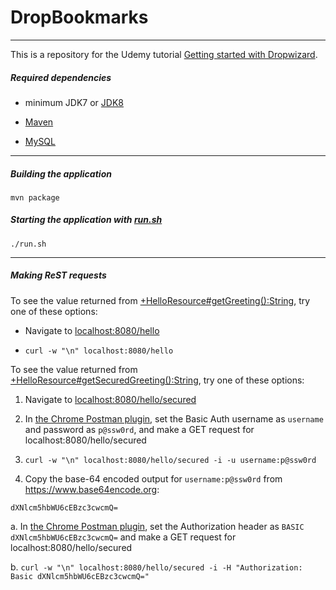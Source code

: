 DropBookmarks
=============

---

This is a repository for the Udemy tutorial [Getting started with Dropwizard](https://www.udemy.com/getting-started-with-dropwizard "Getting started with Dropwizard").

##### Required dependencies

 - minimum JDK7 or [JDK8](http://www.oracle.com/technetwork/java/javase/downloads/jdk8-downloads-2133151.html "Java SE Development Kit 8 Downloads")

 - [Maven](https://maven.apache.org/install.html "Installing Apache Maven")

 - [MySQL](https://dev.mysql.com/doc/refman/5.7/en/installing.html "Installing and Upgrading MySQL")
 
 ---

##### Building the application

```
mvn package
```

##### Starting the application with [run.sh](run.sh)

```
./run.sh
```

---

##### Making ReST requests

To see the value returned from [+HelloResource#getGreeting():String](src/main/java/com/udemy/dropbookmarks/resources/HelloResource.java), try one of these options:

 - Navigate to [localhost:8080/hello](http://localhost:8080/hello)

 - `curl -w "\n" localhost:8080/hello`

To see the value returned from [+HelloResource#getSecuredGreeting():String](src/main/java/com/udemy/dropbookmarks/resources/HelloResource.java), try one of these options:

1. Navigate to [localhost:8080/hello/secured](http://localhost:8080/hello/secured)
 
2. In [the Chrome Postman plugin](https://chrome.google.com/webstore/detail/postman/fhbjgbiflinjbdggehcddcbncdddomop?hl=en), set the Basic Auth username as `username` and password as `p@ssw0rd`, and make a GET request for localhost:8080/hello/secured

3. `curl -w "\n" localhost:8080/hello/secured -i -u username:p@ssw0rd`

4. Copy the base-64 encoded output for `username:p@ssw0rd` from https://www.base64encode.org:

```
dXNlcm5hbWU6cEBzc3cwcmQ=
```

a. In [the Chrome Postman plugin](https://chrome.google.com/webstore/detail/postman/fhbjgbiflinjbdggehcddcbncdddomop?hl=en), set the Authorization header as `BASIC dXNlcm5hbWU6cEBzc3cwcmQ=` and make a GET request for localhost:8080/hello/secured

b. `curl -w "\n" localhost:8080/hello/secured -i -H "Authorization: Basic dXNlcm5hbWU6cEBzc3cwcmQ="`
